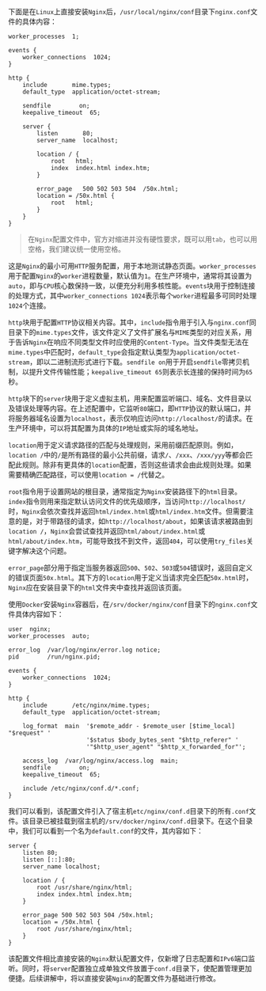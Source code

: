 下面是在`Linux`上直接安装`Nginx`后，`/usr/local/nginx/conf`目录下`nginx.conf`文件的具体内容：

```nginx
worker_processes  1;

events {
    worker_connections  1024;
}

http {
    include       mime.types;
    default_type  application/octet-stream;

    sendfile        on;
    keepalive_timeout  65;

    server {
        listen       80;
        server_name  localhost;

        location / {
            root   html;
            index  index.html index.htm;
        }

        error_page   500 502 503 504  /50x.html;
        location = /50x.html {
            root   html;
        }
    }
}
```

> 在`Nginx`配置文件中，官方对缩进并没有硬性要求，既可以用`tab`，也可以用空格，我们建议统一使用空格。

这是`Nginx`的最小可用`HTTP`服务配置，用于本地测试静态页面。`worker_processes`用于配置`Nginx`的`worker`进程数量，默认值为`1`。在生产环境中，通常将其设置为`auto`，即与`CPU`核心数保持一致，以便充分利用多核性能。`events`块用于控制连接的处理方式，其中`worker_connections 1024`表示每个`worker`进程最多可同时处理`1024`个连接。

`http`块用于配置`HTTP`协议相关内容。其中，`include`指令用于引入与`nginx.conf`同目录下的`mime.types`文件，该文件定义了文件扩展名与`MIME`类型的对应关系，用于告诉`Nginx`在响应不同类型文件时应使用的`Content-Type`。当文件类型无法在`mime.types`中匹配时，`default_type`会指定默认类型为`application/octet-stream`，即以二进制流形式进行下载。`sendfile on`用于开启`sendfile`零拷贝机制，以提升文件传输性能；`keepalive_timeout 65`则表示长连接的保持时间为`65`秒。

`http`块下的`server`块用于定义虚拟主机，用来配置监听端口、域名、文件目录以及错误处理等内容。在上述配置中，它监听`80`端口，即`HTTP`协议的默认端口，并将服务器域名设置为`localhost`，表示仅响应访问`http://localhost/`的请求。在生产环境中，可以将其配置为具体的`IP`地址或实际的域名地址。

`location`用于定义请求路径的匹配与处理规则，采用前缀匹配原则。例如，`location /`中的`/`是所有路径的最小公共前缀，请求`/`、`/xxx`、`/xxx/yyy`等都会匹配此规则。除非有更具体的`location`配置，否则这些请求会由此规则处理。如果需要精确匹配路径，可以使用`location = /`代替之。

`root`指令用于设置网站的根目录，通常指定为`Nginx`安装路径下的`html`目录。`index`指令则用来指定默认访问文件的优先级顺序，当访问`http://localhost/`时，`Nginx`会依次查找并返回`html/index.html`或`html/index.htm`文件。但需要注意的是，对于带路径的请求，如`http://localhost/about`，如果该请求被路由到`location /`，`Nginx`会尝试查找并返回`html/about/index.html`或`html/about/index.htm`，可能导致找不到文件，返回`404`，可以使用`try_files`关键字解决这个问题。

`error_page`部分用于指定当服务器返回`500`、`502`、`503`或`504`错误时，返回自定义的错误页面`50x.html`。其下方的`location`用于定义当请求完全匹配`50x.html`时，`Nginx`应在安装目录下的`html`文件夹中查找并返回该页面。

使用`Docker`安装`Nginx`容器后，在`/srv/docker/nginx/conf`目录下的`nginx.conf`文件具体内容如下：

```nginx
user  nginx;
worker_processes  auto;

error_log  /var/log/nginx/error.log notice;
pid        /run/nginx.pid;

events {
    worker_connections  1024;
}

http {
    include       /etc/nginx/mime.types;
    default_type  application/octet-stream;

    log_format  main  '$remote_addr - $remote_user [$time_local] "$request" '
                      '$status $body_bytes_sent "$http_referer" '
                      '"$http_user_agent" "$http_x_forwarded_for"';

    access_log  /var/log/nginx/access.log  main;
    sendfile        on;
    keepalive_timeout  65;

    include /etc/nginx/conf.d/*.conf;
}
```

我们可以看到，该配置文件引入了宿主机`etc/nginx/conf.d`目录下的所有`.conf`文件。该目录已被挂载到宿主机的`/srv/docker/nginx/conf.d`目录下。在这个目录中，我们可以看到一个名为`default.conf`的文件，其内容如下：

```nginx
server {
    listen 80;
    listen [::]:80;
    server_name localhost;

    location / {
        root /usr/share/nginx/html;
        index index.html index.htm;
    }

    error_page 500 502 503 504 /50x.html;
    location = /50x.html {
        root /usr/share/nginx/html;
    }
}
```

该配置文件相比直接安装的`Nginx`默认配置文件，仅新增了日志配置和`IPv6`端口监听。同时，将`server`配置独立成单独文件放置于`conf.d`目录下，使配置管理更加便捷。后续讲解中，将以直接安装`Nginx`的配置文件为基础进行修改。
